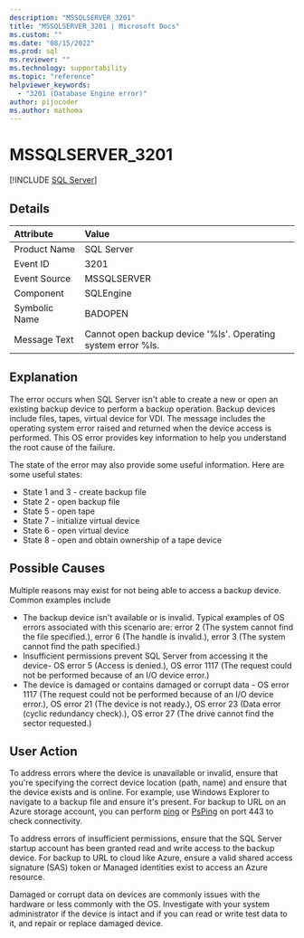 ```yaml
---
description: "MSSQLSERVER_3201"
title: "MSSQLSERVER_3201 | Microsoft Docs"
ms.custom: ""
ms.date: "08/15/2022"
ms.prod: sql
ms.reviewer: ""
ms.technology: supportability
ms.topic: "reference"
helpviewer_keywords: 
  - "3201 (Database Engine error)"
author: pijocoder
ms.author: mathoma
---
```

# MSSQLSERVER_3201
 [!INCLUDE [SQL Server](../../includes/applies-to-version/sqlserver.md)]
  
## Details  
  
| Attribute | Value |  
| :-------- | :---- |  
|Product Name|SQL Server|  
|Event ID|3201|  
|Event Source|MSSQLSERVER|  
|Component|SQLEngine|  
|Symbolic Name|BADOPEN|  
|Message Text| Cannot open backup device '%ls'. Operating system error %ls.|  
  
## Explanation

The error occurs when SQL Server isn't able to create a new or open an existing backup device to perform a backup operation. Backup devices include files, tapes, virtual device for VDI. The message includes the operating system error raised and returned when the device access is performed. This OS error provides key information to help you understand the root cause of the failure.

The state of the error may also provide some useful information. Here are some useful states:

- State 1 and 3 - create backup file
- State 2 - open backup file
- State 5 - open tape
- State 7 - initialize virtual device
- State 6 - open virtual device
- State 8 - open and obtain ownership of a tape device

## Possible Causes

Multiple reasons may exist for not being able to access a backup device. Common examples include 
- The backup device isn't available or is invalid. Typical examples of OS errors associated with this scenario are: error 2 (The system cannot find the file specified.), error 6 (The handle is invalid.), error 3 (The system cannot find the path specified.)
- Insufficient permissions prevent SQL Server from accessing it the device- OS error 5 (Access is denied.), OS error 1117 (The request could not be performed because of an I/O device error.)
- The device is damaged or contains damaged or corrupt data - OS error 1117 (The request could not be performed because of an I/O device error.), OS error 21 (The device is not ready.), OS error 23 (Data error (cyclic redundancy check).), OS error 27 (The drive cannot find the sector requested.)


## User Action  

To address errors where the device is unavailable or invalid, ensure that you're specifying the correct device location (path, name) and ensure that the device exists and is online. For example, use Windows Explorer to navigate to a backup file and ensure it's present. For backup to URL on an Azure storage account, you can perform [ping](/windows-server/administration/windows-commands/ping) or [PsPing](/sysinternals/downloads/psping) on port 443 to check connectivity.

To address errors of insufficient permissions, ensure that the SQL Server startup account has been granted read and write access to the backup device. For backup to URL to cloud like Azure, ensure a valid shared access signature (SAS) token or Managed identities exist to access an Azure resource.

Damaged or corrupt data on devices are commonly issues with the hardware or less commonly with the OS. Investigate with your system administrator if the device is intact and if you can read or write test data to it, and repair or replace damaged device.
